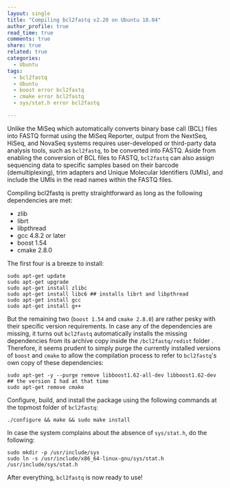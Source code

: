 ```yaml
---
layout: single
title: "Compiling bcl2fastq v2.20 on Ubuntu 18.04"
author_profile: true
read_time: true
comments: true
share: true
related: true
categories:
  - Ubuntu
tags:
  - bcl2fastq
  - Ubuntu
  - boost error bcl2fastq
  - cmake error bcl2fastq
  - sys/stat.h error bcl2fastq

---
```


Unlike the MiSeq which automatically converts binary base call (BCL) files into FASTQ format using the MiSeq Reporter, output from the NextSeq, HiSeq, and NovaSeq systems requires user-developed or third-party data analysis tools, such as ```bcl2fastq```, to be converted into FASTQ. Aside from enabling the conversion of BCL files to FASTQ, ```bcl2fastq``` can also assign sequencing data to specific samples based on their barcode (demultiplexing), trim adapters and Unique Molecular Identifiers (UMIs), and include the UMIs in the read names within the FASTQ files.

<!-- readmore -->

Compiling bcl2fastq is pretty straightforward as long as the following dependencies are met:

* zlib
* librt
* libpthread
* gcc 4.8.2 or later
* boost 1.54
* cmake 2.8.0

The first four is a breeze to install:

```
sudo apt-get update
sudo apt-get upgrade
sudo apt-get install zlibc
sudo apt-get install libc6 ## installs librt and libpthread
sudo apt-get install gcc
sudo apt-get install g++
```

But the remaining two (```boost 1.54``` and ```cmake 2.8.0```) are rather pesky with their specific version requirements. In case any of the dependencies are missing, it turns out ```bcl2fastq``` automatically installs the missing dependencies from its archive copy inside the ```/bcl2fastq/redist``` folder . Therefore, it seems prudent to simply purge the currently installed versions of ```boost``` and ```cmake``` to allow the compilation process to refer to ```bcl2fastq```'s own copy of these dependencies:

```
sudo apt-get -y --purge remove libboost1.62-all-dev libboost1.62-dev ## the version I had at that time 
sudo apt-get remove cmake 
```

Configure, build, and install the package using the following commands at the topmost folder of ```bcl2fastq```:

```
./configure && make && sudo make install
```

In case the system complains about the absence of ```sys/stat.h```, do the following:

```
sudo mkdir -p /usr/include/sys
sudo ln -s /usr/include/x86_64-linux-gnu/sys/stat.h /usr/include/sys/stat.h

```

After everything, ```bcl2fastq``` is now ready to use!
